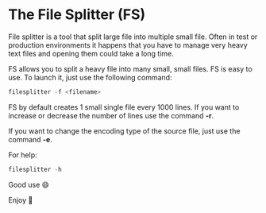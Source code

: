 # The File Splitter (FS)

File splitter is a tool that split large file into multiple small file. Often in test or production environments it happens that you have to manage very heavy text files and opening them could take a long time.

FS allows you to split a heavy file into many small, small files. FS is easy to use. To launch it, just use the following command:
```python
filesplitter -f <filename>
```
FS by default creates 1 small single file every 1000 lines. If you want to increase or decrease the number of lines use the command **-r**.

If you want to change the encoding type of the source file, just use the command **-e**.

For help:
```python
filesplitter -h
```
Good use :smile:

Enjoy :beers:
